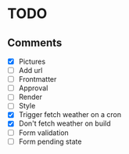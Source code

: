 # TODO

## Comments
- [x] Pictures
- [ ] Add url
- [ ] Frontmatter
- [ ] Approval
- [ ] Render
- [ ] Style
- [x] Trigger fetch weather on a cron
- [x] Don't fetch weather on build
- [ ] Form validation
- [ ] Form pending state